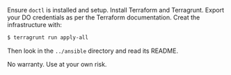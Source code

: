 Ensure `doctl` is installed and setup.  Install Terraform and Terragrunt.  Export your DO credentials as per the Terraform documentation.  Creat the infrastructure with:


```bash
$ terragrunt run apply-all
```

Then look in the `../ansible` directory and read its README.

No warranty.  Use at your own risk.
